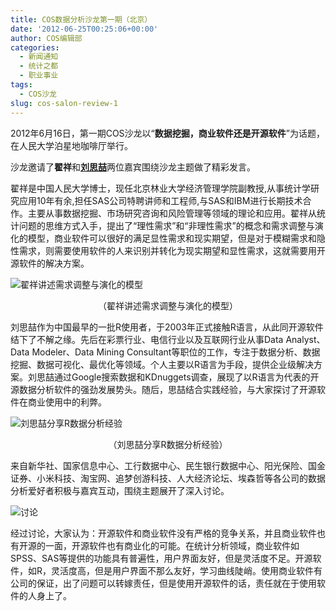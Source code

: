 ```yaml
---
title: COS数据分析沙龙第一期（北京）
date: '2012-06-25T00:25:06+00:00'
author: COS编辑部
categories:
  - 新闻通知
  - 统计之都
  - 职业事业
tags:
  - COS沙龙
slug: cos-salon-review-1
---
```


2012年6月16日，第一期COS沙龙以“**数据挖掘，商业软件还是开源软件**”为话题，在人民大学泊星地咖啡厅举行。

沙龙邀请了**翟祥**和<a href="www.bjt.name" target="_blank"><strong>刘思喆</strong></a>两位嘉宾围绕沙龙主题做了精彩发言。

翟祥是中国人民大学博士，现任北京林业大学经济管理学院副教授,从事统计学研究应用10年有余,担任SAS公司特聘讲师和工程师,与SAS和IBM进行长期技术合作。主要从事数据挖掘、市场研究咨询和风险管理等领域的理论和应用。翟祥从统计问题的思维方式入手，提出了“理性需求”和“非理性需求”的概念和需求调整与演化的模型，商业软件可以很好的满足显性需求和现实期望，但是对于模糊需求和隐性需求，则需要使用软件的人来识别并转化为现实期望和显性需求，这就需要用开源软件的解决方案。

![翟祥讲述需求调整与演化的模型](https://cos.name/wp-content/uploads/2012/06/salon1.jpg "翟祥讲述需求调整与演化的模型")

<p style="text-align: center;">
  （翟祥讲述需求调整与演化的模型）
</p>

刘思喆作为中国最早的一批R使用者，于2003年正式接触R语言，从此同开源软件结下了不解之缘。先后在彩票行业、电信行业以及互联网行业从事Data Analyst、Data Modeler、Data Mining Consultant等职位的工作，专注于数据分析、数据挖掘、数据可视化、最优化等领域。个人主要以R语言为手段，提供企业级解决方案。刘思喆通过Google搜索数据和KDnuggets调查，展现了以R语言为代表的开源数据分析软件的强劲发展势头。随后，思喆结合实践经验，与大家探讨了开源软件在商业使用中的利弊。

![刘思喆分享R数据分析经验](https://cos.name/wp-content/uploads/2012/06/salon2.jpg "刘思喆分享R数据分析经验")

<p style="text-align: center;">
  （刘思喆分享R数据分析经验）
</p>

来自新华社、国家信息中心、工行数据中心、民生银行数据中心、阳光保险、国金证券、小米科技、淘宝网、追梦创游科技、人大经济论坛、埃森哲等各公司的数据分析爱好者积极与嘉宾互动，围绕主题展开了深入讨论。

![](https://cos.name/wp-content/uploads/2012/06/salon3.jpg "讨论")

经过讨论，大家认为：开源软件和商业软件没有严格的竞争关系，并且商业软件也有开源的一面，开源软件也有商业化的可能。在统计分析领域，商业软件如SPSS、SAS等提供的功能具有普遍性，用户界面友好，但是灵活度不足。开源软件，如R，灵活度高，但是用户界面不那么友好，学习曲线陡峭。使用商业软件有公司的保证，出了问题可以转嫁责任，但是使用开源软件的话，责任就在于使用软件的人身上了。
